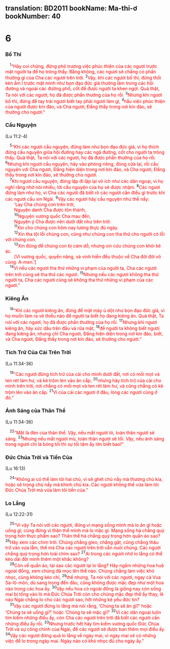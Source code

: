 translation: BD2011
bookName: Ma-thi-ơ 
bookNumber: 40
-------

<div class="title"><h1>6</h1><h3>Bố Thí</h3></div>
<span class="verse mat_6_1"> <sup>1</sup><font color="red">“Hãy coi chừng, đừng phô trương việc phúc thiện của các ngươi trước mặt người ta để họ trông thấy. Bằng không, các ngươi sẽ chẳng có phần thưởng gì của Cha các ngươi trên trời. </font></span>
<span class="verse mat_6_2"><sup>2</sup><font color="red">Vậy, khi các ngươi bố thí, đừng thổi kèn ầm ĩ trước mặt mình như bọn đạo đức giả thường làm trong các hội đường và ngoài các đường phố, cốt để được người ta khen ngợi. Quả thật, Ta nói với các ngươi, họ đã được phần thưởng của họ rồi. </font></span>
<span class="verse mat_6_3"><sup>3</sup><font color="red">Nhưng khi ngươi bố thí, đừng để tay trái ngươi biết tay phải ngươi làm gì, </font></span>
<span class="verse mat_6_4"><sup>4</sup><font color="red">hầu việc phúc thiện của ngươi được kín đáo, và Cha ngươi, Ðấng thấy trong nơi kín đáo, sẽ thưởng cho ngươi.”</font><br/></span>
<div class="title"><h3>Cầu Nguyện</h3><p>(Lu 11:2-4)</p></div>
<span class="verse mat_6_5"> <sup>5</sup><font color="red">“Khi các ngươi cầu nguyện, đừng làm như bọn đạo đức giả, vì họ thích đứng cầu nguyện giữa hội đường hay các ngã đường, cốt cho người ta trông thấy. Quả thật, Ta nói với các ngươi, họ đã được phần thưởng của họ rồi. </font></span>
<span class="verse mat_6_6"><sup>6</sup><font color="red">Nhưng khi ngươi cầu nguyện, hãy vào phòng riêng, đóng cửa lại, rồi cầu nguyện với Cha ngươi, Đấng hiện diện trong nơi kín đáo, và Cha ngươi, Ðấng thấy trong nơi kín đáo, sẽ thưởng cho ngươi.</font><br/></span>
<span class="verse mat_6_7"> <sup>7</sup><font color="red">Khi ngươi cầu nguyện, đừng lặp đi lặp lại vô ích như các dân ngoại, vì họ nghĩ rằng nhờ nói nhiều, lời cầu nguyện của họ sẽ được nhậm. </font></span>
<span class="verse mat_6_8"><sup>8</sup><font color="red">Các ngươi đừng làm như họ, vì Cha các ngươi đã biết rõ các ngươi cần điều gì trước khi các ngươi cầu xin Ngài. </font></span>
<span class="verse mat_6_9"><sup>9</sup><font color="red">Vậy các ngươi hãy cầu nguyện như thế nầy:</font><br/>  <font color="red">‘Lạy Cha chúng con trên trời,</font><br/>  <font color="red">Nguyện danh Cha được tôn thánh,</font><br/></span>
<span class="verse mat_6_10">  <sup>10</sup><font color="red">Nguyện vương quốc Cha mau đến,</font><br/>  <font color="red">Nguyện ý Cha được nên dưới đất như trên trời.</font><br/></span>
<span class="verse mat_6_11">  <sup>11</sup><font color="red">Xin cho chúng con hôm nay lương thực đủ ngày.</font><br/></span>
<span class="verse mat_6_12">  <sup>12</sup><font color="red">Xin tha tội lỗi chúng con, cũng như chúng con tha thứ cho người có lỗi với chúng con.</font><br/></span>
<span class="verse mat_6_13">  <sup>13</sup><font color="red">Xin đừng để chúng con bị cám dỗ, nhưng xin cứu chúng con khỏi kẻ ác.</font><br/>  <font color="red">[Vì vương quốc, quyền năng, và vinh hiển đều thuộc về Cha đời đời vô cùng. A-men.’] </font><br/></span>
<span class="verse mat_6_14"> <sup>14</sup><font color="red">Vì nếu các ngươi tha thứ những vi phạm của người ta, Cha các ngươi trên trời cũng sẽ tha thứ các ngươi. </font></span>
<span class="verse mat_6_15"><sup>15</sup><font color="red">Nhưng nếu các ngươi không tha thứ người ta, Cha các ngươi cũng sẽ không tha thứ những vi phạm của các ngươi.”</font><br/></span>
<div class="title"><h3>Kiêng Ăn</h3></div>
<span class="verse mat_6_16"> <sup>16</sup><font color="red">“Khi các ngươi kiêng ăn, đừng để mặt mày ủ dột như bọn đạo đức giả, vì họ muốn làm ra vẻ thiểu não để người ta biết họ đang kiêng ăn. Quả thật, Ta nói với các ngươi, họ đã được phần thưởng của họ rồi. </font></span>
<span class="verse mat_6_17"><sup>17</sup><font color="red">Nhưng khi ngươi kiêng ăn, hãy xức dầu trên đầu và rửa mặt, </font></span>
<span class="verse mat_6_18"><sup>18</sup><font color="red">để người ta không biết ngươi đang kiêng ăn, nhưng chỉ Cha ngươi, Ðấng hiện diện trong nơi kín đáo, biết, và Cha ngươi, Ðấng thấy trong nơi kín đáo, sẽ thưởng cho ngươi.”</font><br/></span>
<div class="title"><h3>Tích Trữ Của Cải Trên Trời</h3><p>(Lu 11:34-36)</p></div>
<span class="verse mat_6_19"> <sup>19</sup><font color="red">“Các ngươi đừng tích trữ của cải cho mình dưới đất, nơi có mối mọt và ten rét làm hư, và kẻ trộm lẻn vào ăn cắp; </font></span>
<span class="verse mat_6_20"><sup>20</sup><font color="red">nhưng hãy tích trữ của cải cho mình trên trời, nơi chẳng có mối mọt và ten rét làm hư, và cũng chẳng có kẻ trộm lẻn vào ăn cắp. </font></span>
<span class="verse mat_6_21"><sup>21</sup><font color="red">Vì của cải các ngươi ở đâu, lòng các ngươi cũng ở đó.”</font><br/></span>
<div class="title"><h3>Ánh Sáng của Thân Thể</h3><p>(Lu 11:34-36)</p></div>
<span class="verse mat_6_22"> <sup>22</sup><font color="red">“Mắt là đèn của thân thể. Vậy, nếu mắt ngươi tỏ, toàn thân ngươi sẽ sáng. </font></span>
<span class="verse mat_6_23"><sup>23</sup><font color="red">Nhưng nếu mắt ngươi mù, toàn thân ngươi sẽ tối. Vậy, nếu ánh sáng trong ngươi chỉ là bóng tối thì sự tối tăm ấy lớn biết bao!”</font><br/></span>
<div class="title"><h3>Ðức Chúa Trời và Tiền Của</h3><p>(Lu 16:13)</p></div>
<span class="verse mat_6_24"> <sup>24</sup><font color="red">“Không ai có thể làm tôi hai chủ, vì sẽ ghét chủ nầy mà thương chủ kia, hoặc sẽ trọng chủ nầy mà khinh chủ kia. Các ngươi không thể vừa làm tôi Ðức Chúa Trời mà vừa làm tôi tiền của.”</font><br/></span>
<div class="title"><h3>Lo Lắng</h3><p>(Lu 12:22-31)</p></div>
<span class="verse mat_6_25"> <sup>25</sup><font color="red">“Vì vậy Ta nói với các ngươi, đừng vì mạng sống mình mà lo ăn gì hoặc uống gì; cũng đừng vì thân thể mình mà lo mặc gì. Mạng sống há chẳng quý trọng hơn thực phẩm sao? Thân thể há chẳng quý trọng hơn quần áo sao? </font></span>
<span class="verse mat_6_26"><sup>26</sup><font color="red">Hãy xem các chim trời. Chúng chẳng gieo, chẳng gặt, cũng chẳng thâu trữ vào vựa lẫm, thế mà Cha các ngươi trên trời vẫn nuôi chúng. Các ngươi chẳng quý trọng hơn loài chim sao? </font></span>
<span class="verse mat_6_27"><sup>27</sup><font color="red">Ai trong các ngươi nhờ lo lắng có thể kéo dài đời mình thêm một khắc không?</font><br/></span>
<span class="verse mat_6_28"> <sup>28</sup><font color="red">Còn về quần áo, tại sao các ngươi lại lo lắng? Hãy ngắm những hoa huệ ngoài đồng, xem chúng đã mọc lên thể nào. Chúng chẳng làm việc khó nhọc, cũng không kéo chỉ, </font></span>
<span class="verse mat_6_29"><sup>29</sup><font color="red">thế nhưng, Ta nói với các ngươi, ngay cả Vua Sa-lô-môn, dù sang trọng đến đâu, cũng không được mặc đẹp như một hoa nào trong các hoa ấy. </font></span>
<span class="verse mat_6_30"><sup>30</sup><font color="red">Vậy nếu hoa cỏ ngoài đồng là giống nay còn sống mai bị tống vào lò mà Ðức Chúa Trời còn cho chúng mặc đẹp thể ấy thay, lẽ nào Ngài chẳng lo cho các ngươi sao, hỡi những kẻ yếu đức tin?</font><br/></span>
<span class="verse mat_6_31"> <sup>31</sup><font color="red">Vậy các ngươi đừng lo lắng mà nói rằng, ‘Chúng ta sẽ ăn gì?’ hoặc ‘Chúng ta sẽ uống gì?’ hoặc ‘Chúng ta sẽ mặc gì?’ </font></span>
<span class="verse mat_6_32"><sup>32</sup><font color="red">Vì các dân ngoại luôn tìm kiếm những điều ấy, còn Cha các ngươi trên trời đã biết các ngươi cần những điều ấy rồi. </font></span>
<span class="verse mat_6_33"><sup>33</sup><font color="red">Nhưng trước hết hãy tìm kiếm vương quốc Ðức Chúa Trời và sự công chính của Ngài, để các ngươi sẽ được ban thêm mọi điều ấy. </font></span>
<span class="verse mat_6_34"><sup>34</sup><font color="red">Vậy các ngươi đừng quá lo lắng về ngày mai, vì ngày mai sẽ có những việc để lo trong ngày mai. Ngày nào có khó nhọc đủ cho ngày ấy.” </font><br/></span>
